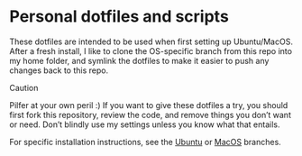 # Personal dotfiles and scripts

These dotfiles are intended to be used when first setting up Ubuntu/MacOS. After a fresh install, I like to clone the OS-specific branch from this repo into my home folder, and symlink the dotfiles to make it easier to push any changes back to this repo.

> [!CAUTION]
> Pilfer at your own peril :) If you want to give these dotfiles a try, you should first fork this repository, review the code, and remove things you don’t want or need. Don’t blindly use my settings unless you know what that entails. 

For specific installation instructions, see the [Ubuntu](https://github.com/davenicoll/dotfiles/tree/ubuntu) or [MacOS](https://github.com/davenicoll/dotfiles/tree/macos) branches.

